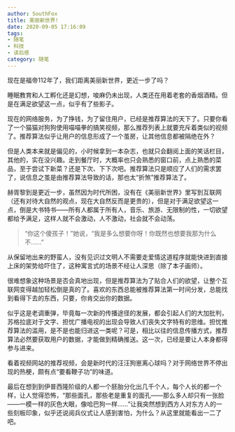 ```yaml
---
author: SouthFox
title: 美丽新世界!
date: 2020-09-05 17:16:09
tags:
- 随笔
- 科技
- 读后感
category: 随笔
---
```


现在是福帝112年了，我们距离美丽新世界，更近一步了吗？

睡眠教育和人工孵化还是幻想，唆麻仍未出现，人类还在用着老套的香烟酒精。但是在满足欲望这一点，似乎有了些影子。

<!---more--->

现在的网络服务，为了挣钱，为了留住用户，已经是推荐算法的天下了。只要你看了一个猫猫对狗狗使用喵喵拳的搞笑视频，那么推荐列表上就要充斥着类似的视频了。推荐算法似乎让用户的信息形成了一个茧房，让其他信息都被隔绝在外？

但是人类本来就是偏见的，小时候拿到一本杂志，也就只会翻阅上面的笑话栏目，其他的，实在没兴趣。走到餐厅时，大概率也只会熟悉的窗口前，点上熟悉的菜品，至于尝试下新菜？还是下次、下下次吧。推荐算法只是顺应了人们的需求罢了，说信息之茧是由推荐算法导致的话，那也太“折煞”推荐算法了。

赫胥黎到是更近一步，虽然因为时代所困，没有在《美丽新世界》里写到互联网（还有对待大自然的观点，现在大自然反而是更贵的），但是对于满足欲望这一点，倒是大书特书——所有人都属于所有人，音乐、旅游、无限制的性，一切欲望都给予满足，这样人就不会激动，人不激动，社会就不会动荡。

> “你这个傻孩子！”她说，“我是多么想要你呀！你既然也想要我那为什么不……”

从保留地出来的野蛮人，没有见识过文明人不需要走爱情这道程序就能快进到直接上床的架势给吓住了，这种寓言式的场景不经让人深思（除了本子画师）。

很难想象这种场景是否会真地出现，但是推荐算法为了贴合人们的欲望，让整个互联网变得越加轻松倒是真的了。喜欢的东西总能被推荐算法第一时间分发，总能找到看得下去的东西，只要，你肯交出你的数据。

似乎这是老调重弹，毕竟每一次新的传播途径的发展，都会引起人们的大加批判，苏格拉底对于文字、担忧广播电视的出现会导致人们丧失文字特有的思维。担忧推荐算法的滥用，是不是也能归进这一类呢？可是，相比以往的信息传播方式，推荐算法必然要获取用户的数据，才能做到精确推送。这一次，已经是要让人本身都得参与进来。

看着视频网站的推荐视频，会是新时代的汪汪狗崽离心球吗？对于网络世界不停出现的热梗，颇有点“要看鞭子功”的味道。

最后在想到到伊普西隆阶级的人都一个胚胎分化出几千个人，每个人长的都一个样，让人觉得恐怖，“那些面孔，那些老是重复的面孔——那么多人却只有一张脸——一模一样的灰色大眼，像哈巴狗一样……”让我突然想到西方人对东方人的一些刻板印象，似乎还说阅兵仪式让人感到害怕，为什么？从这里就能看出一二了吧。